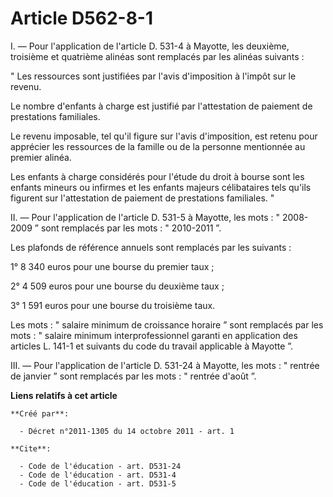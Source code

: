 # Article D562-8-1

I. ― Pour l'application de l'article D. 531-4 à Mayotte, les deuxième, troisième et quatrième alinéas sont remplacés par les
alinéas suivants : 

" Les ressources sont justifiées par l'avis d'imposition à l'impôt sur le revenu. 

Le nombre d'enfants à charge est justifié par l'attestation de paiement de prestations familiales. 

Le revenu imposable, tel qu'il figure sur l'avis d'imposition, est retenu pour apprécier les ressources de la famille ou de
la personne mentionnée au premier alinéa. 

Les enfants à charge considérés pour l'étude du droit à bourse sont les enfants mineurs ou infirmes et les enfants majeurs
célibataires tels qu'ils figurent sur l'attestation de paiement de prestations familiales. " 

II. ― Pour l'application de l'article D. 531-5 à Mayotte, les mots : " 2008-2009 ” sont remplacés par les mots : " 2010-2011
”. 

Les plafonds de référence annuels sont remplacés par les suivants : 

1° 8 340 euros pour une bourse du premier taux ; 

2° 4 509 euros pour une bourse du deuxième taux ; 

3° 1 591 euros pour une bourse du troisième taux. 

Les mots : " salaire minimum de croissance horaire ” sont remplacés par les mots : " salaire minimum interprofessionnel
garanti en application des articles L. 141-1 et suivants du code du travail applicable à Mayotte ”. 

III. ― Pour l'application de l'article D. 531-24 à Mayotte, les mots : " rentrée de janvier ” sont remplacés par les mots : "
rentrée d'août ”.

**Liens relatifs à cet article**

	**Créé par**:

	  - Décret n°2011-1305 du 14 octobre 2011 - art. 1

	**Cite**:

	  - Code de l'éducation - art. D531-24
	  - Code de l'éducation - art. D531-4
	  - Code de l'éducation - art. D531-5
